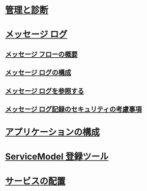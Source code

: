 # [管理と診断](index.md)
# [メッセージ ログ](message-logging.md)
## [メッセージ フローの概要](message-flow-overview.md)
## [メッセージ ログの構成](configuring-message-logging.md)
## [メッセージ ログを参照する](viewing-message-logs.md)
## [メッセージ ログ記録のセキュリティの考慮事項](security-concerns-for-message-logging.md)
# [アプリケーションの構成](configuring-your-application.md)
# [ServiceModel 登録ツール](servicemodel-registration-tool.md)
# [サービスの配置](deploying-services.md)
